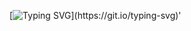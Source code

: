 [![Typing SVG](https://readme-typing-svg.herokuapp.com/?color=00bfbf&size=35&center=true&vCenter=true&width=1000&lines=Olá,+Me+Chamo+Thiago+Souza;Atuo+Como+Desenvolvedor+Full-Stack-Jr;Seja+Bem-Vindo!)](https://git.io/typing-svg)'  
